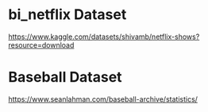 # bi_netflix Dataset
https://www.kaggle.com/datasets/shivamb/netflix-shows?resource=download


# Baseball Dataset
https://www.seanlahman.com/baseball-archive/statistics/
